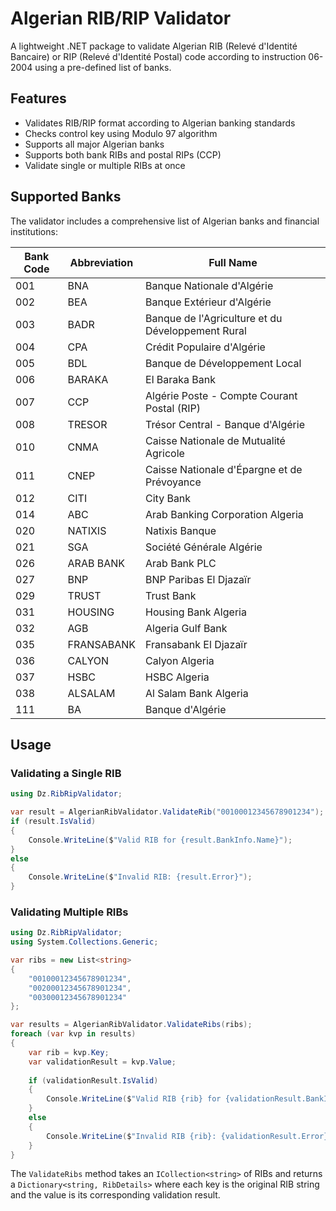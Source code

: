 # Algerian RIB/RIP Validator

A lightweight .NET package to validate Algerian RIB (Relevé d'Identité Bancaire) or RIP (Relevé d'Identité Postal) code according to instruction 06-2004 using a pre-defined list of banks.

## Features
- Validates RIB/RIP format according to Algerian banking standards
- Checks control key using Modulo 97 algorithm
- Supports all major Algerian banks
- Supports both bank RIBs and postal RIPs (CCP)
- Validate single or multiple RIBs at once

## Supported Banks

The validator includes a comprehensive list of Algerian banks and financial institutions:

| Bank Code | Abbreviation | Full Name |
|-----------|--------------|-----------|
| 001 | BNA | Banque Nationale d'Algérie |
| 002 | BEA | Banque Extérieur d'Algérie |
| 003 | BADR | Banque de l'Agriculture et du Développement Rural |
| 004 | CPA | Crédit Populaire d'Algérie |
| 005 | BDL | Banque de Développement Local |
| 006 | BARAKA | El Baraka Bank |
| 007 | CCP | Algérie Poste - Compte Courant Postal (RIP) |
| 008 | TRESOR | Trésor Central - Banque d'Algérie |
| 010 | CNMA | Caisse Nationale de Mutualité Agricole |
| 011 | CNEP | Caisse Nationale d'Épargne et de Prévoyance |
| 012 | CITI | City Bank |
| 014 | ABC | Arab Banking Corporation Algeria |
| 020 | NATIXIS | Natixis Banque |
| 021 | SGA | Société Générale Algérie |
| 026 | ARAB BANK | Arab Bank PLC |
| 027 | BNP | BNP Paribas El Djazaïr |
| 029 | TRUST | Trust Bank |
| 031 | HOUSING | Housing Bank Algeria |
| 032 | AGB | Algeria Gulf Bank |
| 035 | FRANSABANK | Fransabank El Djazaïr |
| 036 | CALYON | Calyon Algeria |
| 037 | HSBC | HSBC Algeria |
| 038 | ALSALAM | Al Salam Bank Algeria |
| 111 | BA | Banque d'Algérie |

## Usage

### Validating a Single RIB

```csharp
using Dz.RibRipValidator;

var result = AlgerianRibValidator.ValidateRib("00100012345678901234");
if (result.IsValid)
{
    Console.WriteLine($"Valid RIB for {result.BankInfo.Name}");
}
else
{
    Console.WriteLine($"Invalid RIB: {result.Error}");
}
```

### Validating Multiple RIBs

```csharp
using Dz.RibRipValidator;
using System.Collections.Generic;

var ribs = new List<string>
{
    "00100012345678901234",
    "00200012345678901234",
    "00300012345678901234"
};

var results = AlgerianRibValidator.ValidateRibs(ribs);
foreach (var kvp in results)
{
    var rib = kvp.Key;
    var validationResult = kvp.Value;
    
    if (validationResult.IsValid)
    {
        Console.WriteLine($"Valid RIB {rib} for {validationResult.BankInfo.Name}");
    }
    else
    {
        Console.WriteLine($"Invalid RIB {rib}: {validationResult.Error}");
    }
}
```

The `ValidateRibs` method takes an `ICollection<string>` of RIBs and returns a `Dictionary<string, RibDetails>` where each key is the original RIB string and the value is its corresponding validation result.
